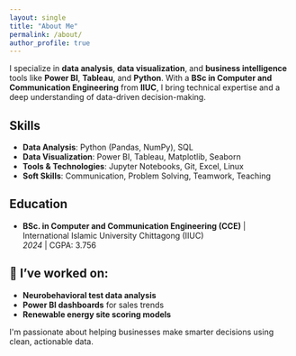 ```yaml
---
layout: single
title: "About Me"
permalink: /about/
author_profile: true
---
```


I specialize in **data analysis**, **data visualization**, and **business intelligence** tools like **Power BI**, **Tableau**, and **Python**. With a **BSc in Computer and Communication Engineering** from **IIUC**, I bring technical expertise and a deep understanding of data-driven decision-making.

## Skills

- **Data Analysis**: Python (Pandas, NumPy), SQL
- **Data Visualization**: Power BI, Tableau, Matplotlib, Seaborn
- **Tools & Technologies**: Jupyter Notebooks, Git, Excel, Linux
- **Soft Skills**: Communication, Problem Solving, Teamwork, Teaching

## Education

- **BSc. in Computer and Communication Engineering (CCE)** | International Islamic University Chittagong (IIUC)  
  _2024_ | CGPA: 3.756

## 🚀 I’ve worked on:

- **Neurobehavioral test data analysis**  
- **Power BI dashboards** for sales trends  
- **Renewable energy site scoring models**  

I'm passionate about helping businesses make smarter decisions using clean, actionable data.
